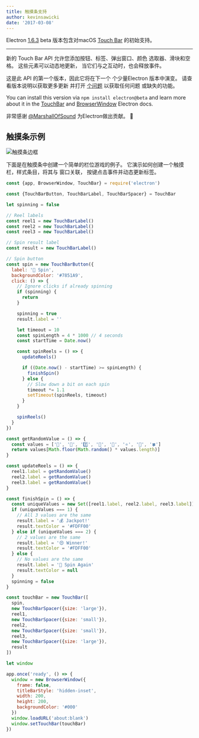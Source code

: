```yaml
---
title: 触摸条支持
author: kevinsawicki
date: '2017-03-08'
---
```


Electron [1.6.3](https://github.com/electron/electron/releases/tag/v1.6.3) beta 版本包含对macOS [Touch Bar](https://developer.apple.com/macos/touch-bar) 的初始支持。

---

新的 Touch Bar API 允许您添加按钮、标签、弹出窗口、颜色 选取器、滑块和空格。 这些元素可以动态地更新， 当它们与之互动时，也会释放事件。

这是此 API 的第一个版本，因此它将在下一个 个少量Electron 版本中演变。 请查看版本说明以获取更多更新 并打开 [个问题](https://github.com/electron/electron/issues) 以获取任何问题 或缺失的功能。

You can install this version via `npm install electron@beta` and learn more about it in the [TouchBar](https://github.com/electron/electron/blob/master/docs/api/touch-bar.md) and [BrowserWindow](https://github.com/electron/electron/blob/master/docs/api/browser-window.md#winsettouchbartouchbar-macos) Electron docs.

非常感谢 [@MarshallOfSound](https://github.com/MarshallOfSound) 为Electron做出贡献。 :tada:

## 触摸条示例

![触摸条边框](https://cloud.githubusercontent.com/assets/671378/23723516/5ff1774c-03fe-11e7-97b8-c693a0004dc8.gif)

下面是在触摸条中创建一个简单的栏位游戏的例子。 它演示如何创建一个触摸栏，样式条目，将其与 窗口关联， 按键点击事件并动态更新标签。

```js
const {app, BrowserWindow, TouchBar} = require('electron')

const {TouchBarButton, TouchBarLabel, TouchBarSpacer} = TouchBar

let spinning = false

// Reel labels
const reel1 = new TouchBarLabel()
const reel2 = new TouchBarLabel()
const reel3 = new TouchBarLabel()

// Spin result label
const result = new TouchBarLabel()

// Spin button
const spin = new TouchBarButton({
  label: '🎰 Spin',
  backgroundColor: '#7851A9',
  click: () => {
    // Ignore clicks if already spinning
    if (spinning) {
      return
    }

    spinning = true
    result.label = ''

    let timeout = 10
    const spinLength = 4 * 1000 // 4 seconds
    const startTime = Date.now()

    const spinReels = () => {
      updateReels()

      if ((Date.now() - startTime) >= spinLength) {
        finishSpin()
      } else {
        // Slow down a bit on each spin
        timeout *= 1.1
        setTimeout(spinReels, timeout)
      }
    }

    spinReels()
  }
})

const getRandomValue = () => {
  const values = ['🍒', '💎', '7️⃣', '🍊', '🔔', '⭐', '🍇', '🍀']
  return values[Math.floor(Math.random() * values.length)]
}

const updateReels = () => {
  reel1.label = getRandomValue()
  reel2.label = getRandomValue()
  reel3.label = getRandomValue()
}

const finishSpin = () => {
  const uniqueValues = new Set([reel1.label, reel2.label, reel3.label]).size
  if (uniqueValues === 1) {
    // All 3 values are the same
    result.label = '💰 Jackpot!'
    result.textColor = '#FDFF00'
  } else if (uniqueValues === 2) {
    // 2 values are the same
    result.label = '😍 Winner!'
    result.textColor = '#FDFF00'
  } else {
    // No values are the same
    result.label = '🙁 Spin Again'
    result.textColor = null
  }
  spinning = false
}

const touchBar = new TouchBar([
  spin,
  new TouchBarSpacer({size: 'large'}),
  reel1,
  new TouchBarSpacer({size: 'small'}),
  reel2,
  new TouchBarSpacer({size: 'small'}),
  reel3,
  new TouchBarSpacer({size: 'large'}),
  result
])

let window

app.once('ready', () => {
  window = new BrowserWindow({
    frame: false,
    titleBarStyle: 'hidden-inset',
    width: 200,
    height: 200,
    backgroundColor: '#000'
  })
  window.loadURL('about:blank')
  window.setTouchBar(touchBar)
})
```

